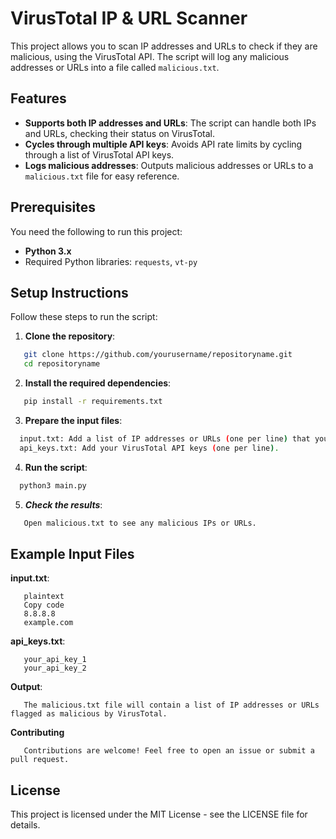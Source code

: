 
# VirusTotal IP & URL Scanner

This project allows you to scan IP addresses and URLs to check if they are malicious, using the VirusTotal API. The script will log any malicious addresses or URLs into a file called `malicious.txt`.

## Features
- **Supports both IP addresses and URLs**: The script can handle both IPs and URLs, checking their status on VirusTotal.
- **Cycles through multiple API keys**: Avoids API rate limits by cycling through a list of VirusTotal API keys.
- **Logs malicious addresses**: Outputs malicious addresses or URLs to a `malicious.txt` file for easy reference.

## Prerequisites

You need the following to run this project:
- **Python 3.x**
- Required Python libraries: `requests`, `vt-py`

## Setup Instructions

Follow these steps to run the script:

1. **Clone the repository**:
```bash
   git clone https://github.com/yourusername/repositoryname.git
   cd repositoryname
```
2. **Install the required dependencies**:
```bash
   pip install -r requirements.txt
```
3. **Prepare the input files**:
```bash
  input.txt: Add a list of IP addresses or URLs (one per line) that you want to scan.
  api_keys.txt: Add your VirusTotal API keys (one per line). 
```

4. **Run the script**:
```bash
  python3 main.py
```
5. ***Check the results***:
```bash
   Open malicious.txt to see any malicious IPs or URLs.
```

## Example Input Files
**input.txt**:
```
   plaintext
   Copy code
   8.8.8.8
   example.com
```
**api_keys.txt**:
```
   your_api_key_1
   your_api_key_2
```
**Output**:
```
   The malicious.txt file will contain a list of IP addresses or URLs flagged as malicious by VirusTotal.
```
**Contributing**
```
   Contributions are welcome! Feel free to open an issue or submit a pull request.
```
## License
This project is licensed under the MIT License - see the LICENSE file for details.
